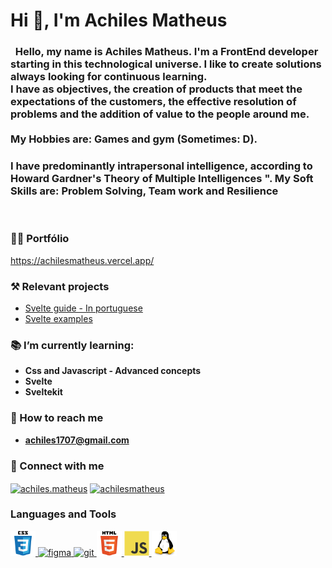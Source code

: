 <h1 align="left">Hi 👋, I'm Achiles Matheus</h1>
<h3 align="left">&nbsp&nbspHello, my name is Achiles Matheus. I'm a FrontEnd developer starting in this technological universe. I like to create solutions always looking for continuous learning.<br>
I have as objectives, the creation of products that meet the expectations of the customers, the effective resolution of problems and the addition of value to the people around me.<br><br>
My Hobbies are: Games and gym (Sometimes: D).</h3>

<h3>I have predominantly intrapersonal intelligence, according to Howard Gardner's Theory of Multiple Intelligences ".
My Soft Skills are: Problem Solving, Team work and Resilience</h3>
<br>

### 👨‍🚀 Portfólio
https://achilesmatheus.vercel.app/

### ⚒️ Relevant projects

- [Svelte guide - In portuguese](https://guia-svelte.vercel.app/)
- [Svelte examples](https://svelte-examples-three.vercel.app/)

### 📚 I’m currently learning:
  - **Css and Javascript - Advanced concepts**
  - **Svelte**
  - **Sveltekit**

### 📧 How to reach me 
- **achiles1707@gmail.com**

### 🔗 Connect with me
<p align="left">
<a href="https://fb.com/achiles.matheus" target="blank"><img align="center" src="https://cdn.jsdelivr.net/npm/simple-icons@3.0.1/icons/facebook.svg" alt="achiles.matheus" height="30" width="40" /></a>
<a href="https://instagram.com/achilesmatheus" target="blank"><img align="center" src="https://cdn.jsdelivr.net/npm/simple-icons@3.0.1/icons/instagram.svg" alt="achilesmatheus" height="30" width="40" /></a>
</p>

###  Languages and Tools
<p align="left"> <a href="https://www.w3schools.com/css/" target="_blank"> <img src="https://raw.githubusercontent.com/devicons/devicon/master/icons/css3/css3-original-wordmark.svg" alt="css3" width="40" height="40"/> </a> <a href="https://www.figma.com/" target="_blank"> <img src="https://www.vectorlogo.zone/logos/figma/figma-icon.svg" alt="figma" width="40" height="40"/> </a> <a href="https://git-scm.com/" target="_blank"> <img src="https://www.vectorlogo.zone/logos/git-scm/git-scm-icon.svg" alt="git" width="40" height="40"/> </a> <a href="https://www.w3.org/html/" target="_blank"> <img src="https://raw.githubusercontent.com/devicons/devicon/master/icons/html5/html5-original-wordmark.svg" alt="html5" width="40" height="40"/> </a> <a href="https://developer.mozilla.org/en-US/docs/Web/JavaScript" target="_blank"> <img src="https://raw.githubusercontent.com/devicons/devicon/master/icons/javascript/javascript-original.svg" alt="javascript" width="40" height="40"/> </a> <a href="https://www.linux.org/" target="_blank"> <img src="https://raw.githubusercontent.com/devicons/devicon/master/icons/linux/linux-original.svg" alt="linux" width="40" height="40"/> </a> </p>

